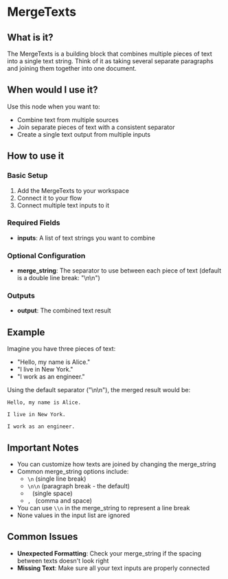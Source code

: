 # MergeTexts

## What is it?

The MergeTexts is a building block that combines multiple pieces of text into a single text string. Think of it as taking several separate paragraphs and joining them together into one document.

## When would I use it?

Use this node when you want to:

- Combine text from multiple sources
- Join separate pieces of text with a consistent separator
- Create a single text output from multiple inputs

## How to use it

### Basic Setup

1. Add the MergeTexts to your workspace
1. Connect it to your flow
1. Connect multiple text inputs to it

### Required Fields

- **inputs**: A list of text strings you want to combine

### Optional Configuration

- **merge_string**: The separator to use between each piece of text (default is a double line break: "\\n\\n")

### Outputs

- **output**: The combined text result

## Example

Imagine you have three pieces of text:

- "Hello, my name is Alice."
- "I live in New York."
- "I work as an engineer."

Using the default separator ("\\n\\n"), the merged result would be:

```
Hello, my name is Alice.

I live in New York.

I work as an engineer.
```

## Important Notes

- You can customize how texts are joined by changing the merge_string
- Common merge_string options include:
  - `\n` (single line break)
  - `\n\n` (paragraph break - the default)
  - ` ` (single space)
  - `, ` (comma and space)
- You can use `\\n` in the merge_string to represent a line break
- None values in the input list are ignored

## Common Issues

- **Unexpected Formatting**: Check your merge_string if the spacing between texts doesn't look right
- **Missing Text**: Make sure all your text inputs are properly connected
